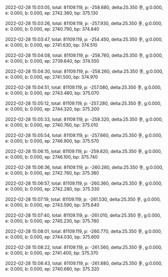 2022-02-28 15:03:05, total: 81109.119, p: -258.680, delta:25.350 手, g:0.000, e: 0.000, b: 0.000, ep: 2742.360, bp: 375.130

2022-02-28 15:03:26, total: 81109.119, p: -257.930, delta:25.350 手, g:0.000, e: 0.000, b: 0.000, ep: 2740.790, bp: 374.840

2022-02-28 15:03:47, total: 81109.119, p: -254.450, delta:25.350 手, g:0.000, e: 0.000, b: 0.000, ep: 2741.630, bp: 374.510

2022-02-28 15:04:08, total: 81109.119, p: -256.760, delta:25.350 手, g:0.000, e: 0.000, b: 0.000, ep: 2739.640, bp: 374.550

2022-02-28 15:04:30, total: 81109.119, p: -258.260, delta:25.350 手, g:0.000, e: 0.000, b: 0.000, ep: 2741.500, bp: 374.970

2022-02-28 15:04:51, total: 81109.119, p: -257.080, delta:25.350 手, g:0.000, e: 0.000, b: 0.000, ep: 2743.480, bp: 375.070

2022-02-28 15:05:12, total: 81109.119, p: -257.280, delta:25.350 手, g:0.000, e: 0.000, b: 0.000, ep: 2744.320, bp: 375.200

2022-02-28 15:05:33, total: 81109.119, p: -259.320, delta:25.350 手, g:0.000, e: 0.000, b: 0.000, ep: 2740.760, bp: 375.010

2022-02-28 15:05:54, total: 81109.119, p: -257.660, delta:25.350 手, g:0.000, e: 0.000, b: 0.000, ep: 2746.900, bp: 375.570

2022-02-28 15:06:15, total: 81109.119, p: -259.820, delta:25.350 手, g:0.000, e: 0.000, b: 0.000, ep: 2746.100, bp: 375.740

2022-02-28 15:06:36, total: 81109.119, p: -260.280, delta:25.350 手, g:0.000, e: 0.000, b: 0.000, ep: 2742.760, bp: 375.380

2022-02-28 15:06:57, total: 81109.119, p: -260.360, delta:25.350 手, g:0.000, e: 0.000, b: 0.000, ep: 2742.280, bp: 375.330

2022-02-28 15:07:19, total: 81109.119, p: -261.530, delta:25.350 手, g:0.000, e: 0.000, b: 0.000, ep: 2743.590, bp: 375.640

2022-02-28 15:07:40, total: 81109.119, p: -261.010, delta:25.350 手, g:0.000, e: 0.000, b: 0.000, ep: 2745.230, bp: 375.780

2022-02-28 15:08:01, total: 81109.119, p: -260.770, delta:25.350 手, g:0.000, e: 0.000, b: 0.000, ep: 2744.030, bp: 375.600

2022-02-28 15:08:22, total: 81109.119, p: -261.560, delta:25.350 手, g:0.000, e: 0.000, b: 0.000, ep: 2741.400, bp: 375.370

2022-02-28 15:08:43, total: 81109.119, p: -261.880, delta:25.350 手, g:0.000, e: 0.000, b: 0.000, ep: 2740.680, bp: 375.320